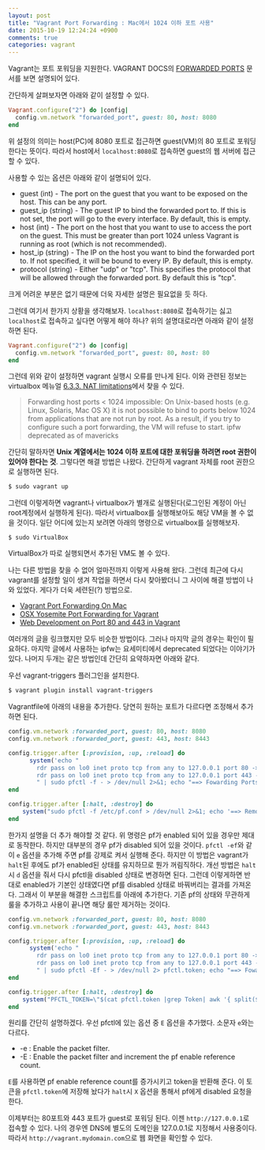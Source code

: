 ```yaml
---
layout: post
title: "Vagrant Port Forwarding : Mac에서 1024 이하 포트 사용"
date: 2015-10-19 12:24:24 +0900
comments: true
categories: vagrant
---
```

Vagrant는 포트 포워딩을 지원한다. VAGRANT DOCS의 [FORWARDED PORTS](https://docs.vagrantup.com/v2/networking/forwarded_ports.html) 문서를 보면 설명되어 있다.

간단하게 살펴보자면 아래와 같이 설정할 수 있다.

```ruby
Vagrant.configure("2") do |config|
  config.vm.network "forwarded_port", guest: 80, host: 8080
end
```

위 설정의 의미는 host(PC)에 8080 포트로 접근하면 guest(VM)의 80 포트로 포워딩 한다는 뜻이다. 따라서 host에서 `localhost:8080`로 접속하면 guest의 웹 서버에 접근할 수 있다.

사용할 수 있는 옵션은 아래와 같이 설명되어 있다.

* guest (int) - The port on the guest that you want to be exposed on the host. This can be any port.
* guest_ip (string) - The guest IP to bind the forwarded port to. If this is not set, the port will go to the every interface. By default, this is empty.
* host (int) - The port on the host that you want to use to access the port on the guest. This must be greater than port 1024 unless Vagrant is running as root (which is not recommended).
* host_ip (string) - The IP on the host you want to bind the forwarded port to. If not specified, it will be bound to every IP. By default, this is empty.
* protocol (string) - Either "udp" or "tcp". This specifies the protocol that will be allowed through the forwarded port. By default this is "tcp".

크게 어려운 부분은 없기 때문에 더욱 자세한 설명은 필요없을 듯 하다.

그런데 여기서 한가지 상황을 생각해보자. `localhost:8080`로 접속하기는 싫고 `localhost`로 접속하고 싶다면 어떻게 해야 하나? 위의 설명대로라면 아래와 같이 설정하면 된다.

```ruby
Vagrant.configure("2") do |config|
  config.vm.network "forwarded_port", guest: 80, host: 80
end
```

그런데 위와 같이 설정하면 vagrant 실행시 오류를 만나게 된다. 이와 관련된 정보는 virtualbox 메뉴얼 [6.3.3. NAT limitations](https://www.virtualbox.org/manual/ch06.html#nat-limitations)에서 찾을 수 있다.

> Forwarding host ports < 1024 impossible:
> On Unix-based hosts (e.g. Linux, Solaris, Mac OS X) it is not possible to bind to ports below 1024 from applications that are not run by root. As a result, if you try to configure such a port forwarding, the VM will refuse to start. ipfw deprecated as of mavericks

간단히 말하자면 **Unix 계열에서는 1024 이하 포트에 대한 포워딩을 하려면 root 권한이 있어야 한다는 것**.
그렇다면 해결 방법은 나왔다. 간단하게 vagrant 자체를 root 권한으로 실행하면 된다.

```bash
$ sudo vagrant up
```

그런데 이렇게하면 vagrant나 virtualbox가 별개로 실행된다(로그인된 계정이 아닌 root계정에서 실행하게 된다). 따라서 virtualbox를 실행해보아도 해당 VM을 볼 수 없을 것이다. 일단 어디에 있는지 보려면 아래의 명령으로 virtualbox를 실행해보자.

```
$ sudo VirtualBox
```

VirtualBox가 따로 실행되면서 추가된 VM도 볼 수 있다.

나는 다른 방법을 찾을 수 없어 얼마전까지 이렇게 사용해 왔다. 그런데 최근에 다시 vagrant를 설정할 일이 생겨 작업을 하면서 다시 찾아봤더니 그 사이에 해결 방법이 나와 있었다. 게다가 더욱 세련된(?) 방법으로.

* [Vagrant Port Forwarding On Mac](http://salvatore.garbesi.com/vagrant-port-forwarding-on-mac/)
* [OSX Yosemite Port Forwarding for Vagrant](https://www.danpurdy.co.uk/web-development/osx-yosemite-port-forwarding-for-vagrant/)
* [Web Development on Port 80 and 443 in Vagrant](http://www.dmuth.org/node/1404/web-development-port-80-and-443-vagrant)

여러개의 글을 링크했지만 모두 비슷한 방법이다. 그러나 마지막 글의 경우는 확인이 필요하다. 마지막 글에서 사용하는 ipfw는 요세미티에서 deprecated 되었다는 이야기가 있다. 나머지 두개는 같은 방법인데 간단히 요약하자면 아래와 같다.

우선 vagrant-triggers 플러그인을 설치한다.

```bash
$ vagrant plugin install vagrant-triggers
```

Vagrantfile에 아래의 내용을 추가한다. 당연히 원하는 포트가 다르다면 조정해서 추가하면 된다.

```ruby
config.vm.network :forwarded_port, guest: 80, host: 8080
config.vm.network :forwarded_port, guest: 443, host: 8443

config.trigger.after [:provision, :up, :reload] do
      system('echo "
		rdr pass on lo0 inet proto tcp from any to 127.0.0.1 port 80 -> 127.0.0.1 port 8080
		rdr pass on lo0 inet proto tcp from any to 127.0.0.1 port 443 -> 127.0.0.1 port 8443
		" | sudo pfctl -f - > /dev/null 2>&1; echo "==> Fowarding Ports: 80 -> 8080, 443 -> 8443"')
end

config.trigger.after [:halt, :destroy] do
    system("sudo pfctl -f /etc/pf.conf > /dev/null 2>&1; echo '==> Removing Port Forwarding'")
end
```

한가지 설명을 더 추가 해야할 것 같다. 위 명령은 pf가 enabled 되어 있을 경우만 제대로 동작한다. 하지만 대부분의 경우 pf가 disabled 되어 있을 것이다. `pfctl -ef`와 같이 `e` 옵션을 추가해 주면 pf를 강제로 켜서 실행해 준다. 하지만 이 방법은 vagrant가 `halt`된 후에도 pf가 enabled된 상태를 유지하므로 뭔가 꺼림직하다. 개선 방법은 `halt`시 `d` 옵션을 줘서 다시 pfctl을 disabled 상태로 변경하면 된다. 그런데 이렇게하면 반대로 enabled가 기본인 상태였다면 pf를 disabled 상태로 바꿔버리는 결과를 가져온다. 그래서 이 부분을 해결한 스크립트를 아래에 추가한다. 기존 pf의 상태와 무관하게 룰을 추가하고 사용이 끝나면 해당 룰만 제거하는 것이다.

```ruby
config.vm.network :forwarded_port, guest: 80, host: 8080
config.vm.network :forwarded_port, guest: 443, host: 8443

config.trigger.after [:provision, :up, :reload] do
      system('echo "
		rdr pass on lo0 inet proto tcp from any to 127.0.0.1 port 80 -> 127.0.0.1 port 8080
		rdr pass on lo0 inet proto tcp from any to 127.0.0.1 port 443 -> 127.0.0.1 port 8443
		" | sudo pfctl -Ef - > /dev/null 2> pfctl.token; echo "==> Fowarding Ports: 80 -> 8080, 443 -> 8443"')
end

config.trigger.after [:halt, :destroy] do
	system("PFCTL_TOKEN=\"$(cat pfctl.token |grep Token| awk '{ split($0,numbers,\":\"); print numbers[2]; }'| tr -d '[[:space:]]')\"; sudo pfctl -X $PFCTL_TOKEN -f /etc/pf.conf > /dev/null 2>&1; echo \"==> Removing Port Forwarding : $PFCTL_TOKEN\"")
end
```

원리를 간단히 설명하겠다. 우선 pfctl에 있는 옵션 중 `E` 옵션을 추가했다. 소문자 `e`와는 다르다.

* -e : Enable the packet filter.
* -E : Enable the packet filter and increment the pf enable reference count.

`E`를 사용하면 pf enable reference count를 증가시키고 token을 반환해 준다. 이 토큰을 `pfctl.token`에 저장해 놨다가 `halt`시 `X` 옵션을 통해서 pf에게 disabled 요청을 한다.

이제부터는 80포트와 443 포트가 guest로 포워딩 된다. 이젠 `http://127.0.0.1`로 접속할 수 있다. 나의 경우엔 DNS에 별도의 도메인을 127.0.0.1로 지정해서 사용중이다. 따라서 `http://vagrant.mydomain.com`으로 웹 화면을 확인할 수 있다.
